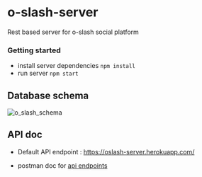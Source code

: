 # o-slash-server
Rest based server for o-slash social platform


### Getting started

- install server dependencies   `npm install`
- run server    `npm start`

## Database schema

![o_slash_schema](https://user-images.githubusercontent.com/20106622/112122052-e2932d80-8be5-11eb-8471-5388714c0eb3.PNG)


## API doc

- Default API endpoint :   https://oslash-server.herokuapp.com/

- postman doc for [api endpoints](https://documenter.getpostman.com/view/5348217/TzCFhrA3)
